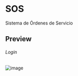 # SOS
Sistema de Órdenes de Servicio

## Preview
###### Login

![image](https://github.com/maria-gabriel-organization/SOS/assets/85816951/547b44f0-6c04-4c97-a10f-2c7e097976ea)
